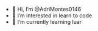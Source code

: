 - 👋 Hi, I’m @AdriMontes0146
- 👀 I’m interested in learn to code
- 🌱 I’m currently learning luar

<!---
AdriMontes0146/AdriMontes0146 is a ✨ special ✨ repository because its `README.md` (this file) appears on your GitHub profile.
You can click the Preview link to take a look at your changes.
--->
